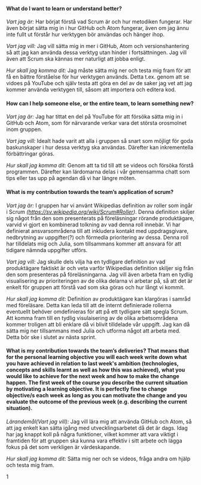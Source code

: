 #### What do I want to learn or understand better?

*Vart jag är:* Har börjat förstå vad Scrum är och hur metodiken fungerar. Har även börjat sätta mig in i hur GitHub och Atom fungerar, även om jag ännu inte fullt ut förstår hur verktygen bör användas och hänger ihop.

*Vart jag vill:* Jag vill sätta mig in mer i GitHub, Atom och versionshantering så att jag kan använda dessa verktyg utan hinder i fortsättningen. Jag vill även att Scrum ska kännas mer naturligt att jobba enligt.

*Hur skall jag komma dit:* Jag måste sätta mig ner och testa mig fram för att få en bättre förståelse för hur verktygen används. Detta t.ex. genom att se vidoes på YouTube och själv testa att göra en del av de saker jag vet att jag kommer använda verktygen till, såsom att importera och editera kod.

#### How can I help someone else, or the entire team, to learn something new?

*Vart jag är:* Jag har tittat en del på YouTube för att försöka sätta mig in i GitHub och Atom, som för närvarande verkar vara det största orosmolnet inom gruppen.

*Vart jag vill:* Idealt hade varit att alla i gruppen så snart som möjligt för goda baskunskaper i hur dessa verktyg ska användas. Därefter kan inkrementella förbättringar göras.

*Hur skall jag komma dit:* Genom att ta tid till att se videos och försöka förstå programmen. Därefter kan lärdomarna delas i vår gemensamma chatt som tips eller tas upp på agendan då vi har längre möten.

#### What is my contribution towards the team’s application of scrum?

*Vart jag är:* I gruppen har vi använt Wikipedias definition av roller som ingår i Scrum *(https://sv.wikipedia.org/wiki/Scrum#Roller)*. Denna definition skiljer sig något från den som presenterats på föreläsningar rörande produktägare, varvid vi gjort en kombinerad tolkning av vad denna roll innebär. Vi har definierat ansvarsområdena till att inkludera kontakt med uppdragsgivare, nedbrytning av uppgifter(?) och förmedla prioritering av dessa. Denna roll har tilldelats mig och Julia, som tillsammans kommer att ansvara för att tidigare nämnda uppgifter utförs.

*Vart jag vill:* Jag skulle dels vilja ha en tydligare definition av vad produktägare faktiskt är och veta varför Wikipedias definition skiljer sig från den som presenteras på föreläsningarna. Jag vill även arbeta fram en tydlig visualisering av prioriteringen av de olika delarna vi arbetar på, så att det är enkelt för gruppen att förstå vad som ska göras och hur långt vi kommit.

*Hur skall jag komma dit:*  Definition av produktägare kan klargöras i samråd med föreläsare. Detta kan leda till att de internt definierade rollerna eventuellt behöver omdefinieras för att på ett tydligare sätt spegla Scrum. Att komma fram till en tydlig visulaisering av de olika arbetsområdena kommer troligen att bli enklare då vi blivit tilldelade vår uppgift. Jag kan då sätta mig ner tillsammans med Julia och utforma något att arbeta med. Detta bör ske i slutet av nästa sprint.

#### What is my contribution towards the team’s deliveries? That means that for the personal learning objective you will each week write down what you have achieved in relation to last week's ambition (technologies, concepts and skills learnt as well as how this was achieved), what you would like to achieve for the next week and how to make the change happen. The first week of the course you describe the current situation by motivating a learning objective. It is perfectly fine to change objective/s each week as long as you can motivate the change and you evaluate the outcome of the previous week (e.g. describing the current situation).

*Lärandemål(Vart jag vill):* Jag vill lära mig att använda GitHub och Atom, så att jag enkelt kan sätta igång med utvecklingsarbetet då det är dags. Idag har jag knappt koll på några funktioner, vilket kommer att vara viktigt i framtiden för att gruppen ska kunna vara effektiv i sitt arbete och lägga fokus på det som verkligen är värdeskapande.

*Hur skall jag komma dit:* Sätta mig ner och se videos, fråga andra om hjälp och testa mig fram.


1
